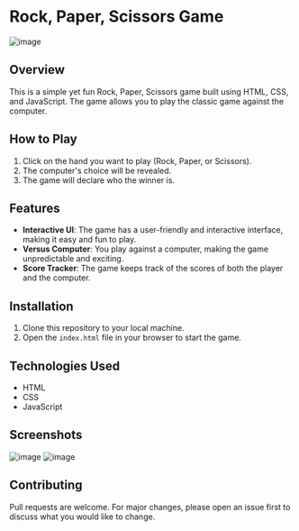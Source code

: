 # Rock, Paper, Scissors Game

![image](https://github.com/adiiverma40/RockPaperScissors/assets/146183407/5a426fa1-3174-4254-81bd-aa0336caacc3)


## Overview

This is a simple yet fun Rock, Paper, Scissors game built using HTML, CSS, and JavaScript. The game allows you to play the classic game against the computer.

## How to Play

1. Click on the hand you want to play (Rock, Paper, or Scissors).
2. The computer's choice will be revealed.
3. The game will declare who the winner is.

## Features

- **Interactive UI**: The game has a user-friendly and interactive interface, making it easy and fun to play.
- **Versus Computer**: You play against a computer, making the game unpredictable and exciting.
- **Score Tracker**: The game keeps track of the scores of both the player and the computer.

## Installation

1. Clone this repository to your local machine.
2. Open the `index.html` file in your browser to start the game.

## Technologies Used

- HTML
- CSS
- JavaScript

## Screenshots

![image](https://github.com/adiiverma40/RockPaperScissors/assets/146183407/d1435221-0e2c-498c-8f42-3221e87a6ea1)
![image](https://github.com/adiiverma40/RockPaperScissors/assets/146183407/3b10f172-f3e0-44bc-8beb-d66526cb1ab7)


## Contributing

Pull requests are welcome. For major changes, please open an issue first to discuss what you would like to change.


